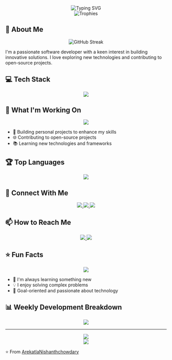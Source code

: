 <div align="center">
  <img src="https://readme-typing-svg.herokuapp.com?font=Fira+Code&weight=500&size=40&pause=1000&color=2E9AFE&center=true&vCenter=true&width=600&height=100&lines=Hi+there!+I'm+Nishanth;Welcome+to+my+profile!;Let's+connect+and+code+together!" alt="Typing SVG" />
</div>

<div align="center">
  <img src="https://github-profile-trophy.vercel.app/?username=ArekatlaNishanthchowdary&theme=radical&no-frame=true&no-bg=true&margin-w=4&row=1" alt="Trophies" />
</div>

## 🚀 About Me
<div align="center">
  <img src="https://github-readme-streak-stats.herokuapp.com/?user=ArekatlaNishanthchowdary&theme=radical&hide_border=true" alt="GitHub Streak" />
</div>

I'm a passionate software developer with a keen interest in building innovative solutions. I love exploring new technologies and contributing to open-source projects.

## 💻 Tech Stack
<div align="center">
  <img src="https://skillicons.dev/icons?i=python,js,java,html,css,react,git,github,vscode,mysql,mongodb&theme=dark" />
</div>

## 🌟 What I'm Working On
<div align="center">
  <img src="https://github-readme-stats.vercel.app/api?username=ArekatlaNishanthchowdary&show_icons=true&theme=radical&hide_border=true&include_all_commits=true&count_private=true" />
</div>

- 🚀 Building personal projects to enhance my skills
- 🌐 Contributing to open-source projects
- 📚 Learning new technologies and frameworks

## 🏆 Top Languages
<div align="center">
  <img src="https://github-readme-stats.vercel.app/api/top-langs/?username=ArekatlaNishanthchowdary&layout=compact&theme=radical&hide_border=true" />
</div>

## 🤝 Connect With Me
<div align="center">
  <a href="https://linkedin.com/in/your-profile">
    <img src="https://img.shields.io/badge/LinkedIn-0077B5?style=for-the-badge&logo=linkedin&logoColor=white" />
  </a>
  <a href="https://twitter.com/your-handle">
    <img src="https://img.shields.io/badge/Twitter-1DA1F2?style=for-the-badge&logo=twitter&logoColor=white" />
  </a>
  <a href="https://your-portfolio.com">
    <img src="https://img.shields.io/badge/Portfolio-000000?style=for-the-badge&logo=About.me&logoColor=white" />
  </a>
</div>

## 📫 How to Reach Me
<div align="center">
  <a href="mailto:your.email@example.com">
    <img src="https://img.shields.io/badge/Email-D14836?style=for-the-badge&logo=gmail&logoColor=white" />
  </a>
  <a href="https://github.com/ArekatlaNishanthchowdary">
    <img src="https://img.shields.io/badge/GitHub-100000?style=for-the-badge&logo=github&logoColor=white" />
  </a>
</div>

## ⭐ Fun Facts
<div align="center">
  <img src="https://github-profile-summary-cards.vercel.app/api/cards/profile-details?username=ArekatlaNishanthchowdary&theme=radical" />
</div>

- 🌱 I'm always learning something new
- 💡 I enjoy solving complex problems
- 🎯 Goal-oriented and passionate about technology

## 📊 Weekly Development Breakdown
<div align="center">
  <img src="https://github-readme-activity-graph.vercel.app/graph?username=ArekatlaNishanthchowdary&theme=radical&hide_border=true" />
</div>

---
<div align="center">
  <img src="https://komarev.com/ghpvc/?username=ArekatlaNishanthchowdary&style=for-the-badge&color=blueviolet" />
</div>

<div align="center">
  <img src="https://github.com/ArekatlaNishanthchowdary/ArekatlaNishanthchowdary/blob/output/github-contribution-grid-snake-dark.svg" />
</div>

⭐️ From [ArekatlaNishanthchowdary](https://github.com/ArekatlaNishanthchowdary) 
